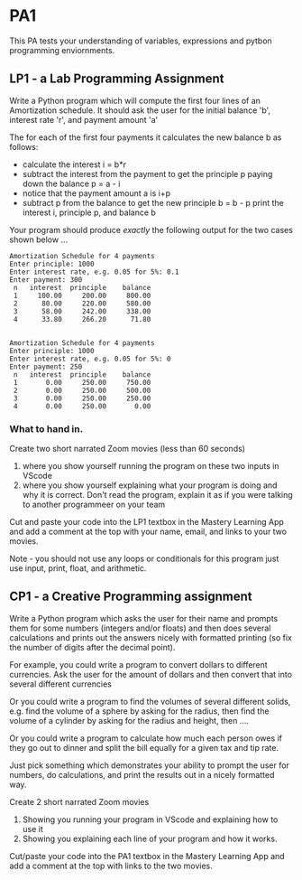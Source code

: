 # PA1
This PA tests your understanding of variables, expressions and pytbon programming enviornments.

## LP1 - a Lab Programming Assignment
Write a Python program which will compute the first four lines of an Amortization schedule.
It should ask the user for the initial balance 'b', interest rate 'r', and payment amount 'a'

The for each of the first four payments it calculates the new  balance b as follows:
* calculate the interest  i  = b*r
* subtract the interest from the payment to get the principle p paying down the balance p = a - i
* notice that the payment amount a is i+p
* subtract p from the balance to get the new principle b = b - p
print the interest i, principle p, and balance b   

Your program should produce *exactly* the following output for the two cases shown below ...
```
Amortization Schedule for 4 payments
Enter principle: 1000
Enter interest rate, e.g. 0.05 for 5%: 0.1
Enter payment: 300
 n   interest  principle    balance
 1     100.00     200.00     800.00
 2      80.00     220.00     580.00
 3      58.00     242.00     338.00
 4      33.80     266.20      71.80


Amortization Schedule for 4 payments
Enter principle: 1000
Enter interest rate, e.g. 0.05 for 5%: 0
Enter payment: 250
 n   interest  principle    balance
 1       0.00     250.00     750.00
 2       0.00     250.00     500.00
 3       0.00     250.00     250.00
 4       0.00     250.00       0.00
```

### What to hand in.
Create two short narrated Zoom movies (less than 60 seconds)
1. where you show yourself running the program on these two inputs in VScode
2. where you show yourself explaining what your program is doing and why it is correct. Don't read the program, explain it as if you were talking to another programmeer on your team

Cut and paste your code into the LP1 textbox in the Mastery Learning App and add a comment at the top with your name, email, and links to your two movies.

Note - you should not use any loops or conditionals for this program just use input, print, float, and arithmetic.
      

## CP1 - a Creative Programming assignment

Write a Python program which asks the user for their name
and prompts them for some numbers (integers and/or floats) 
and then does several calculations and prints out the answers nicely
with formatted printing (so fix the number of digits after the decimal point).

For example, you could write a program to convert dollars to different currencies.
Ask the user for the amount of dollars and then convert that into several different currencies

Or you could write a program to find the volumes of several different solids, 
e.g. find the volume of a sphere by asking for the radius,
then find the volume of a cylinder by asking for the radius and height,
then ....

Or you could write a program to calculate how much each person owes 
if they go out to dinner and split the bill equally for a given tax and tip rate.

Just pick something which demonstrates your ability to prompt the user for numbers, do calculations, 
and print the results out in a nicely formatted way.

Create 2 short narrated Zoom movies
1. Showing you running your program in VScode and explaining how to use it
2. Showing you explaining each line of your program and how it works.

Cut/paste your code into the PA1 textbox in the Mastery Learning App and add a comment at the top with links to the two movies.
            
